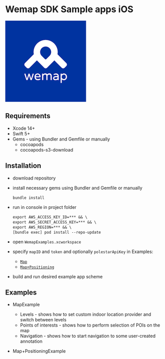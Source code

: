 # Wemap SDK Sample apps iOS

![Wemap](icon.png)

## Requirements

* Xcode 14+
* Swift 5+
* Gems - using Bundler and Gemfile or manually
  * cocoapods
  * cocoapods-s3-download

## Installation

* download repository

* install necessary gems using Bundler and Gemfile or manually

    ``` shell
    bundle install
    ```

* run in console in project folder

    ``` shell
    export AWS_ACCESS_KEY_ID=*** && \
    export AWS_SECRET_ACCESS_KEY=*** && \
    export AWS_REGION=*** && \
    [bundle exec] pod install --repo-update
    ```

* open `WemapExamples.xcworkspace`

* specify `mapID` and `token` and optionally `polestarApiKey` in Examples:
  * [`Map`](Examples/Map/Sources/Constants.swift)
  * [`Map+Positioning`](Examples/Map+Positioning/Sources/Constants.swift)

* build and run desired example app scheme

## Examples

* MapExample

  * Levels - shows how to set custom indoor location provider and switch between levels
  * Points of interests - shows how to perform selection of POIs on the map
  * Navigation - shows how to start navigation to some user-created annotation

* Map+PositioningExample
